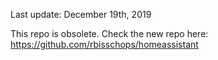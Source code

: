 Last update: December 19th, 2019

This repo is obsolete. Check the new repo here:
https://github.com/rbisschops/homeassistant
